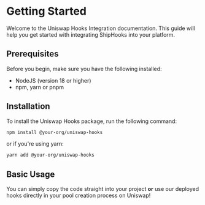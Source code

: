 # Getting Started

Welcome to the Uniswap Hooks Integration documentation. This guide will help you get started with integrating ShipHooks into your platform.

## Prerequisites

Before you begin, make sure you have the following installed:

- NodeJS (version 18 or higher)
- npm, yarn or pnpm

## Installation

To install the Uniswap Hooks package, run the following command:

```bash
npm install @your-org/uniswap-hooks
```

or if you're using yarn:

```bash
yarn add @your-org/uniswap-hooks
```

## Basic Usage

You can simply copy the code straight into your project **or** use our deployed hooks directly
in your pool creation process on Uniswap!
